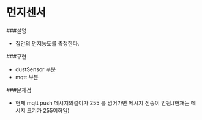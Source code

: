 먼지센서
===

###설명
- 집안의 먼지농도를 측정한다.

###구현
- dustSensor 부분 
- mqtt 부분 
  
###문제점
- 현재 mqtt push 메시지의길이가 255 를 넘어가면 메시지 전송이 안됨.(현재는 메시지 크기가 255이하임)


